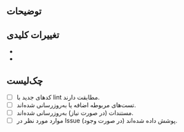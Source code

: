 ## توضیحات

<!-- شرح مختصر و شفافی از تغییرات این Pull Request بنویسید. -->

## تغییرات کلیدی

-
-

## چک‌لیست

- [ ] کدهای جدید با lint مطابقت دارند.
- [ ] تست‌های مربوطه اضافه یا به‌روزرسانی شده‌اند.
- [ ] مستندات (در صورت نیاز) به‌روزرسانی شده‌اند.
- [ ] موارد مورد نظر در Issue (در صورت وجود) پوشش داده شده‌اند.